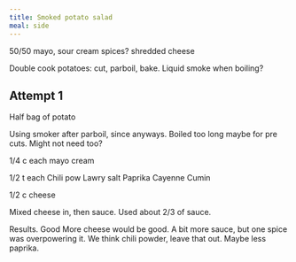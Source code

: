 ```yaml
---
title: Smoked potato salad
meal: side
---
```


50/50 mayo, sour cream
spices?
shredded cheese

Double cook potatoes: cut, parboil, bake.
Liquid smoke when boiling?

## Attempt 1
Half bag of potato

Using smoker after parboil, since anyways. Boiled too long maybe for pre cuts. Might not need too?

1/4 c each mayo cream

1/2 t each
Chili pow
Lawry salt
Paprika
Cayenne
Cumin

1/2 c cheese

Mixed cheese in, then sauce.
Used about 2/3 of sauce.

Results. Good
More cheese would be good. A bit more sauce, but one spice was overpowering it. We think chili powder, leave that out. Maybe less paprika.

